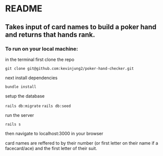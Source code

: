 # README

## Takes input of card names to build a poker hand and returns that hands rank.

### To run on your local machine:

in the terminal first clone the repo

```git clone git@github.com:kevinjung2/poker-hand-checker.git```

next install dependencies

```bundle install```

setup the database

```rails db:migrate```
```rails db:seed```

run the server

```rails s```

then navigate to localhost:3000 in your browser

card names are reffered to by their number (or first letter on their name if a facecard/ace) and the first letter of their suit.
